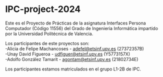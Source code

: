 # IPC-project-2024
Este es el Proyecto de Prácticas de la asignatura Interfaces Persona Computador (Código 11556) del Grado de Ingenieria Informática impartido por la Universidad Politécnica de Valencia.

Los participantes de este proyectos son:
<br>-Alicia de Felipe Machancoses - adefel@etsinf.upv.es (27372357B)
<br>-Unay David Figueroa - udfiguer@etsinf.upv.es (Y5773157X)
<br>-Adolfo González Tamarit - agontam@etsinf.upv.es (21802734E)

Los participantes estamos matriculados en el grupo L1-2B de IPC.
